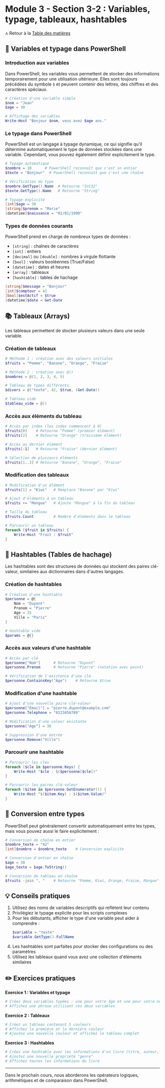 # Module 3 - Section 3-2 : Variables, typage, tableaux, hashtables

🔝 Retour à la [Table des matières](/SOMMAIRE.md)

## 📝 Variables et typage dans PowerShell

### Introduction aux variables

Dans PowerShell, les variables vous permettent de stocker des informations temporairement pour une utilisation ultérieure. Elles sont toujours précédées du symbole `$` et peuvent contenir des lettres, des chiffres et des caractères spéciaux.

```powershell
# Création d'une variable simple
$nom = "Jean"
$age = 30

# Affichage des variables
Write-Host "Bonjour $nom, vous avez $age ans."
```

### Le typage dans PowerShell

PowerShell est un langage à typage dynamique, ce qui signifie qu'il détermine automatiquement le type de données stockées dans une variable. Cependant, vous pouvez également définir explicitement le type.

```powershell
# Typage automatique
$nombre = 10      # PowerShell reconnaît que c'est un entier
$texte = "Bonjour"  # PowerShell reconnaît que c'est une chaîne

# Vérification du type
$nombre.GetType().Name  # Retourne "Int32"
$texte.GetType().Name   # Retourne "String"

# Typage explicite
[int]$age = 30
[string]$prenom = "Marie"
[datetime]$naissance = "01/01/1990"
```

### Types de données courants

PowerShell prend en charge de nombreux types de données :

- `[string]` : chaînes de caractères
- `[int]` : entiers
- `[decimal]` ou `[double]` : nombres à virgule flottante
- `[bool]` : valeurs booléennes (True/False)
- `[datetime]` : dates et heures
- `[array]` : tableaux
- `[hashtable]` : tables de hachage

```powershell
[string]$message = "Bonjour"
[int]$compteur = 42
[bool]$estActif = $true
[datetime]$date = Get-Date
```

## 📚 Tableaux (Arrays)

Les tableaux permettent de stocker plusieurs valeurs dans une seule variable.

### Création de tableaux

```powershell
# Méthode 1 : création avec des valeurs initiales
$fruits = "Pomme", "Banane", "Orange", "Fraise"

# Méthode 2 : création avec @()
$nombres = @(1, 2, 3, 4, 5)

# Tableau de types différents
$divers = @("texte", 42, $true, (Get-Date))

# Tableau vide
$tableau_vide = @()
```

### Accès aux éléments du tableau

```powershell
# Accès par index (les index commencent à 0)
$fruits[0]    # Retourne "Pomme" (premier élément)
$fruits[2]    # Retourne "Orange" (troisième élément)

# Accès au dernier élément
$fruits[-1]   # Retourne "Fraise" (dernier élément)

# Sélection de plusieurs éléments
$fruits[1..3] # Retourne "Banane", "Orange", "Fraise"
```

### Modification des tableaux

```powershell
# Modification d'un élément
$fruits[1] = "Kiwi"   # Remplace "Banane" par "Kiwi"

# Ajout d'éléments à un tableau
$fruits += "Mangue"   # Ajoute "Mangue" à la fin du tableau

# Taille du tableau
$fruits.Count         # Nombre d'éléments dans le tableau

# Parcourir un tableau
foreach ($fruit in $fruits) {
    Write-Host "Fruit : $fruit"
}
```

## 🔑 Hashtables (Tables de hachage)

Les hashtables sont des structures de données qui stockent des paires clé-valeur, similaires aux dictionnaires dans d'autres langages.

### Création de hashtables

```powershell
# Création d'une hashtable
$personne = @{
    Nom = "Dupont"
    Prenom = "Pierre"
    Age = 35
    Ville = "Paris"
}

# Hashtable vide
$params = @{}
```

### Accès aux valeurs d'une hashtable

```powershell
# Accès par clé
$personne["Nom"]      # Retourne "Dupont"
$personne.Prenom      # Retourne "Pierre" (notation avec point)

# Vérification de l'existence d'une clé
$personne.ContainsKey("Age")    # Retourne $true
```

### Modification d'une hashtable

```powershell
# Ajout d'une nouvelle paire clé-valeur
$personne["Email"] = "pierre.dupont@example.com"
$personne.Telephone = "0123456789"

# Modification d'une valeur existante
$personne["Age"] = 36

# Suppression d'une entrée
$personne.Remove("Ville")
```

### Parcourir une hashtable

```powershell
# Parcourir les clés
foreach ($cle in $personne.Keys) {
    Write-Host "$cle : $($personne[$cle])"
}

# Parcourir les paires clé-valeur
foreach ($item in $personne.GetEnumerator()) {
    Write-Host "$($item.Key) : $($item.Value)"
}
```

## 🔄 Conversion entre types

PowerShell peut généralement convertir automatiquement entre les types, mais vous pouvez aussi le faire explicitement :

```powershell
# Conversion de chaîne en entier
$nombre_texte = "42"
[int]$nombre = $nombre_texte    # Conversion explicite

# Conversion d'entier en chaîne
$age = 30
$age_texte = $age.ToString()

# Conversion de tableau en chaîne
$fruits -join ", "    # Retourne "Pomme, Kiwi, Orange, Fraise, Mangue"
```

## 💡 Conseils pratiques

1. Utilisez des noms de variables descriptifs qui reflètent leur contenu
2. Privilégiez le typage explicite pour les scripts complexes
3. Pour les débutants, afficher le type d'une variable peut aider à comprendre :
   ```powershell
   $variable = "texte"
   $variable.GetType().FullName
   ```
4. Les hashtables sont parfaites pour stocker des configurations ou des paramètres
5. Utilisez les tableaux quand vous avez une collection d'éléments similaires

## ✏️ Exercices pratiques

**Exercice 1 : Variables et typage**
```powershell
# Créez deux variables typées : une pour votre âge et une pour votre nom
# Affichez une phrase utilisant ces deux variables
```

**Exercice 2 : Tableaux**
```powershell
# Créez un tableau contenant 5 couleurs
# Affichez la première et la dernière couleur
# Ajoutez une nouvelle couleur et affichez le tableau complet
```

**Exercice 3 : Hashtables**
```powershell
# Créez une hashtable avec les informations d'un livre (titre, auteur, année)
# Ajoutez une nouvelle propriété "genre"
# Affichez toutes les informations du livre
```

---

Dans le prochain cours, nous aborderons les opérateurs logiques, arithmétiques et de comparaison dans PowerShell.
